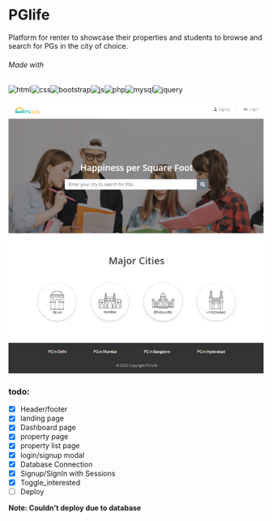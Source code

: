 # PGlife

Platform for renter to showcase their properties and students to browse and search for PGs in the city of choice.

###### Made with

<img src="https://img.shields.io/badge/HTML-239120?style=for-the-badge&logo=html5&logoColor=white" alt="html"><img src="https://img.shields.io/badge/CSS-239120?&style=for-the-badge&logo=css3&logoColor=white" alt="css"><img src="https://img.shields.io/badge/Bootstrap-563D7C?style=for-the-badge&logo=bootstrap&logoColor=white" alt="bootstrap"><img src="https://img.shields.io/badge/JavaScript-F7DF1E?style=for-the-badge&logo=JavaScript&logoColor=white" alt="js"><img src="https://img.shields.io/badge/PHP-777BB4?style=for-the-badge&logo=php&logoColor=white" alt="php"><img src="https://img.shields.io/badge/MySQL-00000F?style=for-the-badge&logo=mysql&logoColor=white" alt="mysql"><img src="https://img.shields.io/badge/jQuery-0769AD?style=for-the-badge&logo=jquery&logoColor=white" alt="jquery">

<img src="./img/readme/codep_pglife.png">

### todo:

- [x] Header/footer
- [x] landing page
- [x] Dashboard page
- [x] property page
- [x] property list page
- [x] login/signup modal
- [x] Database Connection
- [x] Signup/SignIn with Sessions
- [x] Toggle_interested
- [ ] Deploy

**Note: Couldn't deploy due to database**
